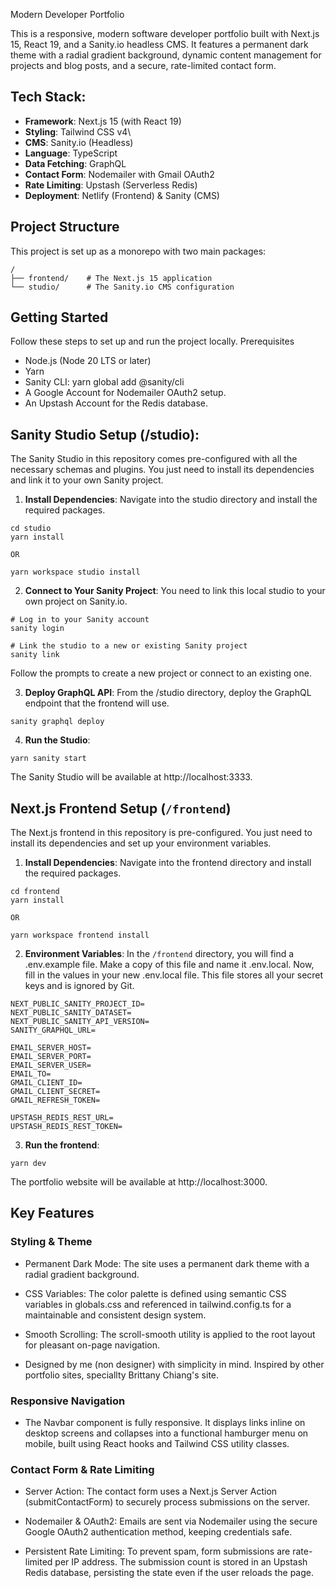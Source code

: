 Modern Developer Portfolio

This is a responsive, modern software developer portfolio built with Next.js 15, React 19, and a Sanity.io headless CMS. It features a permanent dark theme with a radial gradient background, dynamic content management for projects and blog posts, and a secure, rate-limited contact form.

## Tech Stack:

* **Framework**: Next.js 15 (with React 19)
* **Styling**: Tailwind CSS v4\
* **CMS**: Sanity.io (Headless)
* **Language**: TypeScript
* **Data Fetching**: GraphQL
* **Contact Form**: Nodemailer with Gmail OAuth2
* **Rate Limiting**: Upstash (Serverless Redis)
* **Deployment**: Netlify (Frontend) & Sanity (CMS)

## Project Structure

This project is set up as a monorepo with two main packages:
```
/
├── frontend/    # The Next.js 15 application
└── studio/      # The Sanity.io CMS configuration
```

## Getting Started

Follow these steps to set up and run the project locally.
Prerequisites

* Node.js (Node 20 LTS or later)
* Yarn
* Sanity CLI: yarn global add @sanity/cli
* A Google Account for Nodemailer OAuth2 setup.
* An Upstash Account for the Redis database.

## Sanity Studio Setup (/studio):
The Sanity Studio in this repository comes pre-configured with all the necessary schemas and plugins. You just need to install its dependencies and link it to your own Sanity project.

1. **Install Dependencies**:
Navigate into the studio directory and install the required packages.
```
cd studio
yarn install

OR

yarn workspace studio install

```

2. **Connect to Your Sanity Project**:
You need to link this local studio to your own project on Sanity.io.
```
# Log in to your Sanity account
sanity login

# Link the studio to a new or existing Sanity project
sanity link
```
Follow the prompts to create a new project or connect to an existing one.

3. **Deploy GraphQL API**:
From the /studio directory, deploy the GraphQL endpoint that the frontend will use.

```
sanity graphql deploy
```



4. **Run the Studio**:
```
yarn sanity start
```

The Sanity Studio will be available at http://localhost:3333.




## Next.js Frontend Setup (`/frontend`)
The Next.js frontend in this repository is pre-configured. You just need to install its dependencies and set up your environment variables.

1. **Install Dependencies**:
Navigate into the frontend directory and install the required packages.
```
cd frontend
yarn install

OR

yarn workspace frontend install
```

2. **Environment Variables**:
In the `/frontend` directory, you will find a .env.example file. Make a copy of this file and name it .env.local. Now, fill in the values in your new .env.local file. This file stores all your secret keys and is ignored by Git.

```
NEXT_PUBLIC_SANITY_PROJECT_ID=
NEXT_PUBLIC_SANITY_DATASET=
NEXT_PUBLIC_SANITY_API_VERSION=
SANITY_GRAPHQL_URL=

EMAIL_SERVER_HOST=
EMAIL_SERVER_PORT=
EMAIL_SERVER_USER=
EMAIL_TO=
GMAIL_CLIENT_ID=
GMAIL_CLIENT_SECRET=
GMAIL_REFRESH_TOKEN=

UPSTASH_REDIS_REST_URL=
UPSTASH_REDIS_REST_TOKEN=
```

3. **Run the frontend**:
```
yarn dev
```


The portfolio website will be available at http://localhost:3000.

## Key Features
### Styling & Theme

* Permanent Dark Mode: The site uses a permanent dark theme with a radial gradient background.

* CSS Variables: The color palette is defined using semantic CSS variables in globals.css and referenced in tailwind.config.ts for a maintainable and consistent design system.

* Smooth Scrolling: The scroll-smooth utility is applied to the root layout for pleasant on-page navigation.

* Designed by me (non designer) with simplicity in mind. Inspired by other portfolio sites, speciallty Brittany Chiang's site.

### Responsive Navigation

* The Navbar component is fully responsive. It displays links inline on desktop screens and collapses into a functional hamburger menu on mobile, built using React hooks and Tailwind CSS utility classes.

### Contact Form & Rate Limiting

* Server Action: The contact form uses a Next.js Server Action (submitContactForm) to securely process submissions on the server.

* Nodemailer & OAuth2: Emails are sent via Nodemailer using the secure Google OAuth2 authentication method, keeping credentials safe.

* Persistent Rate Limiting: To prevent spam, form submissions are rate-limited per IP address. The submission count is stored in an Upstash Redis database, persisting the state even if the user reloads the page.
